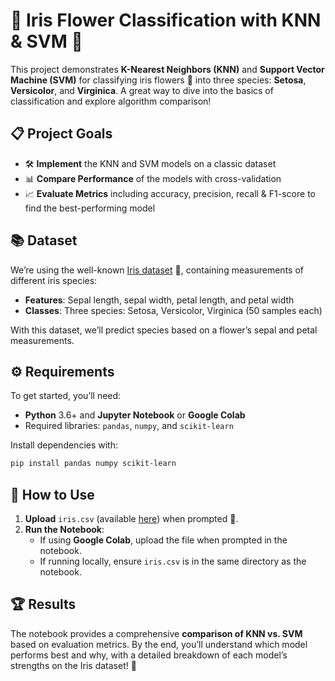 
# 🌸 Iris Flower Classification with KNN & SVM 🌸

This project demonstrates **K-Nearest Neighbors (KNN)** and **Support Vector Machine (SVM)** for classifying iris flowers 🌺 into three species: **Setosa**, **Versicolor**, and **Virginica**. A great way to dive into the basics of classification and explore algorithm comparison!

## 📋 Project Goals

- 🛠 **Implement** the KNN and SVM models on a classic dataset
- 📊 **Compare Performance** of the models with cross-validation
- 📈 **Evaluate Metrics** including accuracy, precision, recall & F1-score to find the best-performing model

## 📚 Dataset

We’re using the well-known [Iris dataset](https://archive.ics.uci.edu/dataset/53/iris) 🌿, containing measurements of different iris species:
- **Features**: Sepal length, sepal width, petal length, and petal width
- **Classes**: Three species: Setosa, Versicolor, Virginica (50 samples each)

With this dataset, we’ll predict species based on a flower’s sepal and petal measurements.

## ⚙️ Requirements

To get started, you’ll need:
- **Python** 3.6+ and **Jupyter Notebook** or **Google Colab**
- Required libraries: `pandas`, `numpy`, and `scikit-learn`

Install dependencies with:
```bash
pip install pandas numpy scikit-learn
```

## 🚀 How to Use

1. **Upload** `iris.csv` (available [here](https://archive.ics.uci.edu/dataset/53/iris)) when prompted 📂.
2. **Run the Notebook**:
   - If using **Google Colab**, upload the file when prompted in the notebook.
   - If running locally, ensure `iris.csv` is in the same directory as the notebook.

## 🏆 Results

The notebook provides a comprehensive **comparison of KNN vs. SVM** based on evaluation metrics. By the end, you’ll understand which model performs best and why, with a detailed breakdown of each model’s strengths on the Iris dataset! 🌟

